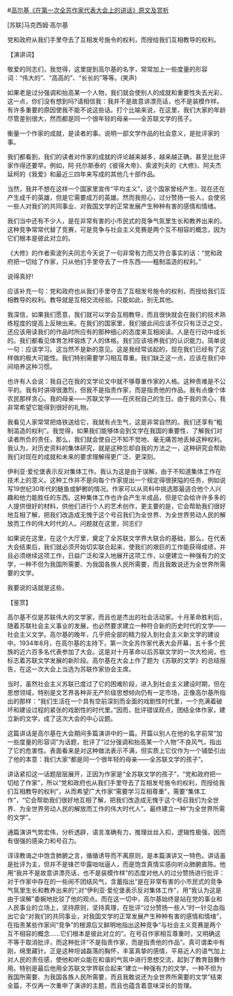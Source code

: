#[高尔基《在第一次全苏作家代表大会上的讲话》原文及赏析](https://www.vrrw.net/wx/14536.html)

[苏联]马克西姆·高尔基

党和政府从我们手里夺去了互相发号施令的权利，而授给我们互相教导的权利。

【演讲词】

敬爱的同志们，我觉得，这里提到高尔基的名字，常常加上一些度量的形容词：“伟大的”、“高高的”、“长长的”等等。(笑声)

如果老是过分强调和抬高某一个人物，我们就会使别人的成就和重要性失去光彩，这一点，你们没有想到吗?请相信我：我并不是故意讲漂亮话，也不是装模作样。有许多重要的原因使我不能不说这些话。打个比喻来说，在这里，我们大家的年龄尽管差别很大，然而都是同一个很年轻的母亲——全苏联文学的孩子。

衡量一个作家的成就，是读者的事。说明一部文学作品的社会意义，是批评家的事。

我们都看到，我们的读者对作家的成就的评论越来越多，越来越正确，甚至比批评家作得还要早。例如，阿·托尔斯泰的《彼得大帝》、索波列夫的《大修》、阿夫杰延柯的《我爱》和最近三四年来写成的其他几十部作品。

当然，我并不想在这样一个国家里宣传“平均主义”，这个国家曾经产生、现在还在产生成千的英雄，但是它需要成万的英雄。然而我担心，过分赞扬一些人，会使另一些人对我们的共同事业、对我国文学的正常发展产生种种有害的感情和情绪。

我们当中还有不少人，是在非常有害的小市民式的竞争气氛里生长和教养出来的。这种竞争常常代替了竞赛，可是竞争与社会主义竞赛是两个互不相容的概念，因为它们根本是彼此对立的。

《大修》的作者索波列夫同志今天说了一句非常有力而又符合事实的话：“党和政府把一切给了作家，只从他们手里夺去了一件东西——粗制滥造的权利。”

说得真好!

应该补充一句：党和政府也从我们手里夺去了互相发号施令的权利，而授给我们互相教导的权利。教导就是互相交流经验。只能如此，别无其他。

我深信，如果我们愿意，我们就可以学会互相教导，而且很快就会在我们的技术熟练程度的提高上反映出来。在我们的国家里，我们彼此间应该不仅只有泛泛之交，还应该用读我们的作品时所应有的那种细心的态度来互相阅读。人是在行动中成长的。我们都看见体育怎样锻炼了人的体格。我们应该培养我们的认识能力。简单说一句：应该学习。这当然不是新的意见。这是我经常谈起的，现在我们已经有了这样做的极大可能性。我们特别需要学习相互尊重。我们缺乏这一点，应该在我们中间培养这种习惯。

也许有人会说：我自己在我的文学论文中就不够尊重作家的人格。这种责难是不公平的。我有时讲得很激烈，但我不是指责作家，而是指责他的作品。我有点像个体农民那样贪心。我的母亲——苏联文学——在庆祝自己的生日。由于我的贪心，我非常希望它能得到很好的礼物。

我看见人家常常把烙铁送给它，我就有点生气，这是非常自然的。我们还享有“粗制滥造的权利”。我觉得，如果我们能够体会到文学在我国的重要性，了解我们对读者所负的责任，那么，我们就会使自己不知不觉地、毫无痛苦地丢掉这种权利。我认为，对历史资料的集体研究，就是这种忘却自我的方法之一，这种研究会帮助我们对现在的成就和未来的要求理解得更广泛、更深刻。

伊利亚·爱伦堡表示反对集体工作。我认为这是由于误解，由于不知道集体工作在技术上的意义。这种工作并不是向每个作家提出一个规定得很狭隘的任务，例如说写19世纪30年代的鲢鱼或鲈鲋的情况。作家可以从资料中挑选那最适合他个人兴趣和他力能胜任的东西。这种集体工作也许会产生半成品，但是它会给许许多多的人提供很好的材料，供他们进行个人的艺术创作，更主要的是，它会帮助我们很好地互相了解，把我们改造成无愧于这个号召我们为全世界、为全世界劳动人民的解放而工作的伟大时代的人。问题就在这里，同志们!

如果说在这里，在这个大厅里，奠定了全苏联文学界大联合的基础，那么，在代表大会结束后，我们就必须开始切实联合起来，使我们的艰巨的工作能获得成绩，并且必须继续这项工作，日益广泛和深入地展开这项工作，以便建立一种强有力的文学，一种不但为我国所需要、为我国各族人民所需要，而且我敢说还为全世界所需要的文学。

我要说的话就是这些。



【鉴赏】

高尔基不仅是苏联伟大的文学家，而且也是杰出的社会活动家。十月革命胜利后，随着苏联社会主义事业的发展，也必然要求建立一种符合新的历史时代的文学——社会主义文学。高尔基的晚年，几乎把全部的精力投入到社会主义新文学的建设中。1934年8月，在高尔基的主持下，第一次全苏作家代表大会开幕，五十多个民族的近六百多名代表参加了大会。这是对十月革命以后苏联文学的一次大检阅，也标志着苏联文学发展的新阶段。高尔基在大会上作了题为《苏联的文学》的总结报告，在这一次大会上当选为苏联作家协会主席。

当时，虽然社会主义苏联已度过了它的困难阶段，进入到社会主义建设时期，但在思想领域，特别是文艺界各种非无产阶级思想倾向仍有一定市场，正像高尔基所指出的那样：“我们生活在一个具有空前深刻而全面的戏剧性时代里，一个充满着破坏和建设过程的紧张的戏剧性的时代里。”因而，批评错误观点，团结全体作家，建立新的文学，成了这次大会的中心议题。

这篇讲话是高尔基在大会期间多篇演讲中的一篇。开篇以别人在他的名字前常“加一些度量的形容词”为话题，批评了“过分强调和抬高某一个人物”不良风气，指出了它的危害性。表面看来是对这种做法表示不满，但实质上它仅作为一个铺垫引出了他的本意：我们大家“都是同一个很年轻的母亲——全苏联文学的孩子”。

讲话紧扣这一话题层层展开，正因为作家是“全苏联文学的孩子”，“党和政府把一切给了作家”，所以“党和政府也从我们手里夺去了互相发号施令的权利，而授给我们互相教导的权利”，从而希望广大作家“需要学习互相尊重”，需要“集体工作”，“它会帮助我们很好地互相了解，把我们改造成无愧于这个号召我们为全世界、为全世界劳动人民的解放而工作的伟大时代人”。最终建立一种“为全世界所需的文学”。

通篇演讲气势宏伟，分析透辟，语言准确有力，推理丝丝入扣，逻辑性极强，因而有很强的感染力和号召力。

谆谆教诲之中饱含肺腑之言，循循诱导而不离原则，是本篇演讲又一特色。讲话虽是批评为主，但并不是锋芒毕露咄咄逼人，而是饱含真情实感向听众肺腑直陈。他用“我并不是故意讲漂亮话，也不是装模作样”的态度对他人的过分赞扬进行批评：对于作家中存在的一些闹不团结风气，含蓄指出“是在非常有害的小市民式的竞争气氛里生长和教养出来的”;对“伊利亚·爱伦堡表示反对集体工作”，用“我认为这是由于误解”委婉地批驳了他的观点。而在这一切中，高尔基始终是站在党的事业和人民事业的立场上，坚持原则，坚持真理，在批评“过分赞扬一些人”时一针见血指出它会“对我们的共同事业，对我国文学的正常发展产生种种有害的感情和情绪”，在指责某些作家间“竞争”的根源后又鲜明地指出这种竞争“与社会主义竞赛是两个互不相容的概念……它们根本是彼此对立的”。在号召作家相互尊重时，又明确这不等于取消批评，而这种批评“不是指责作家，而是指责他的作品”。真可谓柔中有刚，绵里藏针。正是这种坦诚磊落的胸怀，丰富真挚的感情，平易近人的语气加上对人民的责任感，使他和听众能在和谐的气氛中进行思想交流，起到了教育鼓舞作用。特别是最后他用全苏联文学界联合起来“建立一种强有力的文学，一种不但为我国所需要、为我国各族人民所需要，而且我敢说还为全世界所需要的文学”结束全篇，不仅再一次重申了演讲的主题，而且也蕴含着意味深长的哲理。

